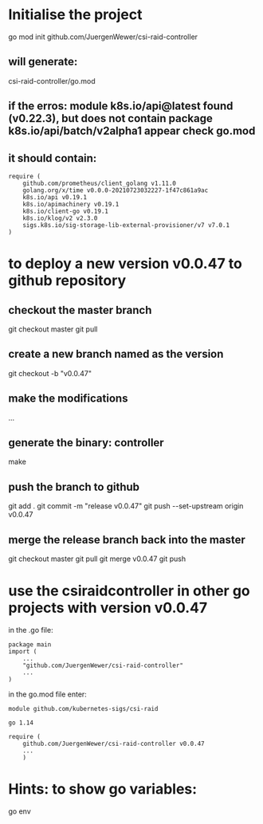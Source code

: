 # Initialise the project
go mod init github.com/JuergenWewer/csi-raid-controller
## will generate:
csi-raid-controller/go.mod
## if  the erros: module k8s.io/api@latest found (v0.22.3), but does not contain package k8s.io/api/batch/v2alpha1 appear check go.mod
## it should contain:
```
require (
    github.com/prometheus/client_golang v1.11.0
    golang.org/x/time v0.0.0-20210723032227-1f47c861a9ac
    k8s.io/api v0.19.1
    k8s.io/apimachinery v0.19.1
    k8s.io/client-go v0.19.1
    k8s.io/klog/v2 v2.3.0
    sigs.k8s.io/sig-storage-lib-external-provisioner/v7 v7.0.1
)
```

# to deploy a new version v0.0.47 to github repository
## checkout the master branch
git checkout master
git pull

## create a new branch named as the version
git checkout -b "v0.0.47"

## make the modifications
...

## generate the binary: controller
make

## push the branch to github
git add .
git commit -m "release v0.0.47"
git push --set-upstream origin v0.0.47

## merge the release branch back into the master
git checkout master
git pull
git merge v0.0.47
git push

# use the csiraidcontroller in other go projects with version v0.0.47
in the .go file:
```
package main
import (
    ...
    "github.com/JuergenWewer/csi-raid-controller"
    ...
)
```
in the go.mod file enter:

```
module github.com/kubernetes-sigs/csi-raid

go 1.14

require (
    github.com/JuergenWewer/csi-raid-controller v0.0.47
    ...
    )
```
    

# Hints: to show go variables:
go env
